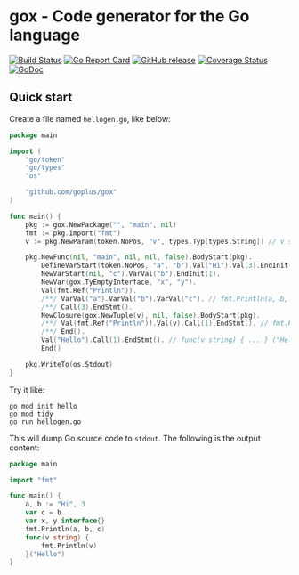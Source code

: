gox - Code generator for the Go language
========

[![Build Status](https://github.com/goplus/gox/actions/workflows/go.yml/badge.svg)](https://github.com/goplus/gox/actions/workflows/go.yml)
[![Go Report Card](https://goreportcard.com/badge/github.com/goplus/gox)](https://goreportcard.com/report/github.com/goplus/gox)
[![GitHub release](https://img.shields.io/github/v/tag/goplus/gox.svg?label=release)](https://github.com/goplus/gox/releases)
[![Coverage Status](https://codecov.io/gh/goplus/gox/branch/main/graph/badge.svg)](https://codecov.io/gh/goplus/gox)
[![GoDoc](https://pkg.go.dev/badge/github.com/goplus/gox.svg)](https://pkg.go.dev/github.com/goplus/gox)

## Quick start

Create a file named `hellogen.go`, like below:

```go
package main

import (
	"go/token"
	"go/types"
	"os"

	"github.com/goplus/gox"
)

func main() {
	pkg := gox.NewPackage("", "main", nil)
	fmt := pkg.Import("fmt")
	v := pkg.NewParam(token.NoPos, "v", types.Typ[types.String]) // v string

	pkg.NewFunc(nil, "main", nil, nil, false).BodyStart(pkg).
		DefineVarStart(token.NoPos, "a", "b").Val("Hi").Val(3).EndInit(2). // a, b := "Hi", 3
		NewVarStart(nil, "c").VarVal("b").EndInit(1).                      // var c = b
		NewVar(gox.TyEmptyInterface, "x", "y").                            // var x, y interface{}
		Val(fmt.Ref("Println")).
		/**/ VarVal("a").VarVal("b").VarVal("c"). // fmt.Println(a, b, c)
		/**/ Call(3).EndStmt().
		NewClosure(gox.NewTuple(v), nil, false).BodyStart(pkg).
		/**/ Val(fmt.Ref("Println")).Val(v).Call(1).EndStmt(). // fmt.Println(v)
		/**/ End().
		Val("Hello").Call(1).EndStmt(). // func(v string) { ... } ("Hello")
		End()

	pkg.WriteTo(os.Stdout)
}
```

Try it like:

```shell
go mod init hello
go mod tidy
go run hellogen.go
```

This will dump Go source code to `stdout`. The following is the output content:

```go
package main

import "fmt"

func main() {
	a, b := "Hi", 3
	var c = b
	var x, y interface{}
	fmt.Println(a, b, c)
	func(v string) {
		fmt.Println(v)
	}("Hello")
}
```
